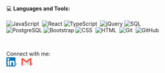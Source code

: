 💻 **Languages and Tools:**<br>
<br>
![JavaScript](https://img.shields.io/badge/-JavaScript-05122A?style=flat&logo=javascript)&nbsp;
![React](https://img.shields.io/badge/-React-05122A?style=flat&logo=react)
![TypeScript](https://img.shields.io/badge/-TypeScript-007ACC?style=flat-square&logo=typescript)&nbsp;
![jQuery](https://img.shields.io/badge/-jQuery-000000?style=flat&logo=jQuery&logoColor=0769AD)
![SQL](https://img.shields.io/badge/-SQL-000000?style=flat&logo=MySQL)&nbsp; <br>
![PostgreSQL](https://img.shields.io/badge/-PostgreSQL-336791?style=flat-square&logo=postgresql)
![Bootstrap](https://img.shields.io/badge/-Bootstrap-05122A?style=flat&logo=bootstrap&logoColor=563D7C)
![CSS](https://img.shields.io/badge/-CSS-05122A?style=flat&logo=CSS3&logoColor=1572B6)&nbsp; 
![HTML](https://img.shields.io/badge/-HTML-05122A?style=flat&logo=HTML5)&nbsp; 
![Git](https://img.shields.io/badge/-Git-05122A?style=flat&logo=git)&nbsp;
![GitHub](https://img.shields.io/badge/-GitHub-05122A?style=flat&logo=github)&nbsp; 
<!-- ![Visual Studio Code](https://img.shields.io/badge/-Visual%20Studio%20Code-05122A?style=flat&logo=visual-studio-code&logoColor=007ACC)&nbsp; -->

<br>
<!-- <p align="center">
<a href="https://github.com/AVS1508">
  <img height="180em" src="https://github-readme-stats-eight-theta.vercel.app/api/top-langs/?username=zeynepdaglar&layout=compact&langs_count=8&theme=algolia"/>
</a> -->
 <p>
 Connect with me: <br>
<a href="https://www.linkedin.com/in/zeynep-daglar/" target="_blank">
  <img align="center" alt="Rahul Dhanola | Linkedin" width="24px" src="https://github.com/SatYu26/SatYu26/blob/master/Assets/Linkedin.svg" />
</a> &nbsp;&nbsp;
   <a href="mailto:zeynepdaglarx@gmail.com" >
  <img align="center" alt="Rahul Dhanola | Gmail" width="26px" src="https://github.com/SatYu26/SatYu26/blob/master/Assets/Gmail.svg" />
</a> &nbsp;&nbsp;
